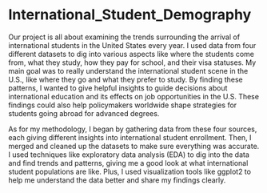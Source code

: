 # International_Student_Demography


Our project is all about examining the trends surrounding the arrival of international students in the United States every year. I used data from four different datasets to dig into various aspects like where the students come from, what they study, how they pay for school, and their visa statuses. My main goal was to really understand the international student scene in the U.S., like where they go and what they prefer to study. By finding these patterns, I wanted to give helpful insights to guide decisions about international education and its effects on job opportunities in the U.S. These findings could also help policymakers worldwide shape strategies for students going abroad for advanced degrees.

As for my methodology, I began by gathering data from these four sources, each giving different insights into international student enrollment. Then, I merged and cleaned up the datasets to make sure everything was accurate. I used techniques like exploratory data analysis (EDA) to dig into the data and find trends and patterns, giving me a good look at what international student populations are like. Plus, I used visualization tools like ggplot2 to help me understand the data better and share my findings clearly.
